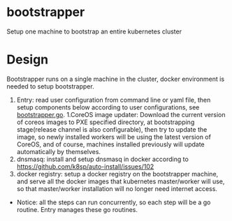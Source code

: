 # bootstrapper
Setup one machine to bootstrap an entire kubernetes cluster

# Design
Bootstrapper runs on a single machine in the cluster, docker environment is needed to setup bootstrapper.

1. Entry: read user configuration from command line or yaml file, then setup components below according to user configurations, see [bootstrapper.go](./bootstrapper.go).
1.CoreOS image updater: Download the current version of coreos images to PXE specified directory, at bootstrapping stage(release channel is also configurable), then try to update the image, so newly installed workers will be using the latest version of CoreOS, and of course, machines installed previously will update automatically by themselves.
1. dnsmasq: install and setup dnsmasq in docker according to https://github.com/k8sp/auto-install/issues/102
1. docker registry: setup a docker registry on the bootstrapper machine, and serve all the docker images that kubernetes master/worker will use, so that master/worker installation will no longer need internet access.

* Notice: all the steps can run concurrently, so each step will be a go routine. Entry manages these go routines.
